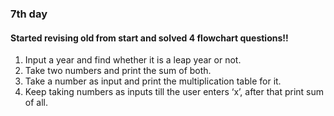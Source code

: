 ### 7th day
#### Started revising old from start and solved 4 flowchart questions!! 
1. Input a year and find whether it is a leap year or not.
2. Take two numbers and print the sum of both.
3. Take a number as input and print the multiplication table for it.
4. Keep taking numbers as inputs till the user enters ‘x’, after that print sum of all.
